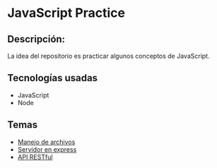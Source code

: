 # JavaScript Practice

## Descripción:

La idea del repositorio es practicar algunos conceptos de JavaScript.

## Tecnologías usadas

  - JavaScript
  - Node

## Temas

  - [Manejo de archivos](https://github.com/bluepill5/JavaScript-Dev/tree/master/work_01)
  - [Servidor en express](https://github.com/bluepill5/JavaScript-Dev/tree/master/work_02)
  - [API RESTful](https://github.com/bluepill5/JavaScript-Dev/tree/master/work_03)




